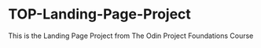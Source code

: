 # TOP-Landing-Page-Project
This is the Landing Page Project from The Odin Project Foundations Course
